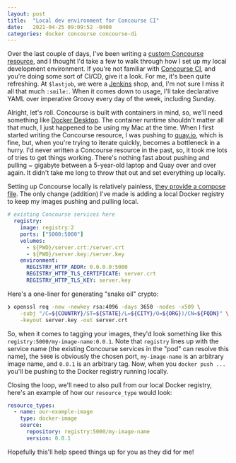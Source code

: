 ```yaml
---
layout: post
title:  "Local dev environment for Concourse CI"
date:   2021-04-25 09:09:52 -0400
categories: docker concourse concourse-di
---
```


Over the last couple of days, I've been writing a [custom Concourse resource](https://github.com/mamercad/concourse-awx-resource), and I thought I'd take a few to walk through how I set up my local development environment. If you're not familiar with [Concourse CI](https://concourse-ci.org/), and you're doing some sort of CI/CD, give it a look. For me, it's been quite refreshing. At `$lastjob`, we were a [Jenkins](https://www.jenkins.io/) shop, and, I'm not sure I miss it all that much `:smile:`. When it comes down to usage, I'll take declarative YAML over imperative Groovy every day of the week, including Sunday.

Alright, let's roll. Concourse is built with containers in mind, so, we'll need something like [Docker Desktop](https://www.docker.com/products/docker-desktop). The container runtime shouldn't matter all that much, I just happened to be using my Mac at the time. When I first started writing the Concourse resource, I was pushing to [quay.io](quay.io), which is fine, but, when you're trying to iterate quickly, becomes a bottleneck in a hurry. I'd never written a Concourse resource in the past, so, it took me lots of tries to get things working. There's nothing fast about pushing and pulling ~ gigabyte between a 5-year-old laptop and Quay over and over again. It didn't take me long to throw that out and set everything up locally.

Setting up Concourse locally is relatively painless, [they provide a compose file](https://github.com/concourse/concourse/blob/master/docker-compose.yml). The only change (addition) I've made is adding a local Docker registry to keep my images pushing and pulling local.

```yaml
# existing Concourse services here
  registry:
    image: registry:2
    ports: ["5000:5000"]
    volumes:
      - ${PWD}/server.crt:/server.crt
      - ${PWD}/server.key:/server.key
    environment:
      REGISTRY_HTTP_ADDR: 0.0.0.0:5000
      REGISTRY_HTTP_TLS_CERTIFICATE: server.crt
      REGISTRY_HTTP_TLS_KEY: server.key
```

Here's a one-liner for generating "snake oil" crypto:

```bash
❯ openssl req -new -newkey rsa:4096 -days 3650 -nodes -x509 \
    -subj "/C=${COUNTRY}/ST=${STATE}/L=${CITY}/O=${ORG})/CN=${FQDN}" \
    -keyout server.key -out server.crt
```

So, when it comes to tagging your images, they'd look something like this `registry:5000/my-image-name:0.0.1`. Note that `registry` lines up with the service name (the existing Concourse services in the "pod" can resolve this name), the `5000` is obviously the chosen port, `my-image-name` is an arbitrary image name, and `0.0.1` is an arbitrary tag. Now, when you `docker push ...` you'll be pushing to the Docker registry running locally.

Closing the loop, we'll need to also pull from our local Docker registry, here's an example of how our `resource_type` would look:

```yaml
resource_types:
  - name: our-example-image
    type: docker-image
    source:
      repository: registry:5000/my-image-name
      version: 0.0.1
```

Hopefully this'll help speed things up for you as they did for me!
